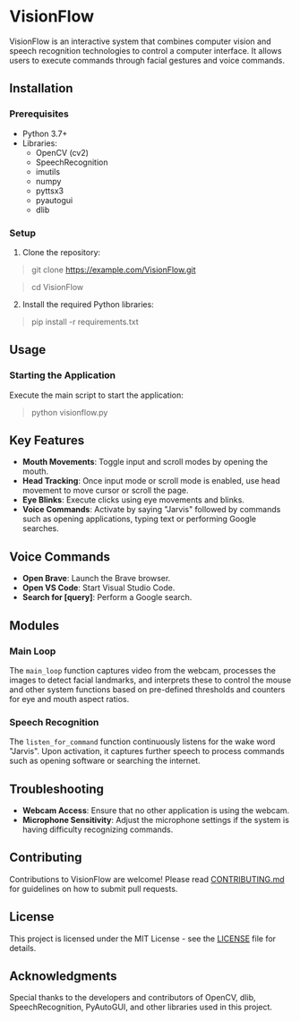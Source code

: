 
# VisionFlow

VisionFlow is an interactive system that combines computer vision and speech recognition technologies to control a computer interface. It allows users to execute commands through facial gestures and voice commands.

## Installation

### Prerequisites
- Python 3.7+
- Libraries:
  - OpenCV (cv2)
  - SpeechRecognition
  - imutils
  - numpy
  - pyttsx3
  - pyautogui
  - dlib

### Setup
1. Clone the repository:
> git clone https://example.com/VisionFlow.git

> cd VisionFlow

2. Install the required Python libraries:
> pip install -r requirements.txt


## Usage

### Starting the Application
Execute the main script to start the application:


> python visionflow.py  



## Key Features

- **Mouth Movements**: Toggle input and scroll modes by opening the mouth.
- **Head Tracking**: Once input mode or scroll mode is enabled, use head movement to move cursor or scroll the page.
- **Eye Blinks**: Execute clicks using eye movements and blinks.
- **Voice Commands**: Activate by saying "Jarvis" followed by commands such as opening applications, typing text or performing Google searches.

## Voice Commands

- **Open Brave**: Launch the Brave browser.
- **Open VS Code**: Start Visual Studio Code.
- **Search for [query]**: Perform a Google search.

## Modules

### Main Loop

The `main_loop` function captures video from the webcam, processes the images to detect facial landmarks, and interprets these to control the mouse and other system functions based on pre-defined thresholds and counters for eye and mouth aspect ratios.

### Speech Recognition

The `listen_for_command` function continuously listens for the wake word "Jarvis". Upon activation, it captures further speech to process commands such as opening software or searching the internet.

## Troubleshooting

- **Webcam Access**: Ensure that no other application is using the webcam.
- **Microphone Sensitivity**: Adjust the microphone settings if the system is having difficulty recognizing commands.

## Contributing

Contributions to VisionFlow are welcome! Please read [CONTRIBUTING.md](CONTRIBUTING.md) for guidelines on how to submit pull requests.

## License

This project is licensed under the MIT License - see the [LICENSE](LICENSE) file for details.

## Acknowledgments

Special thanks to the developers and contributors of OpenCV, dlib, SpeechRecognition, PyAutoGUI, and other libraries used in this project.

